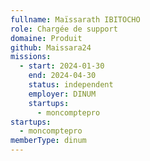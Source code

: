 ```yaml
---
fullname: Maïssarath IBITOCHO
role: Chargée de support
domaine: Produit
github: Maissara24
missions:
  - start: 2024-01-30
    end: 2024-04-30
    status: independent
    employer: DINUM
    startups:
      - moncomptepro
startups:
  - moncomptepro
memberType: dinum
---
```

